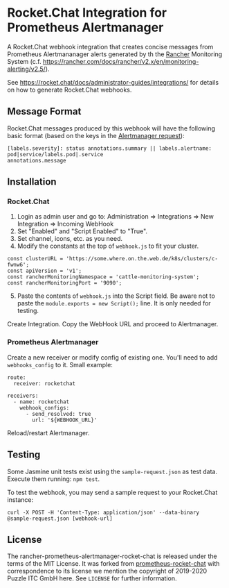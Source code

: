 # Rocket.Chat Integration for Prometheus Alertmanager

A Rocket.Chat webhook integration that creates concise messages from Prometheus Alertmananager alerts generated
by th the [Rancher](https://rancher.com/) Monitoring System (c.f. https://rancher.com/docs/rancher/v2.x/en/monitoring-alerting/v2.5/).

See https://rocket.chat/docs/administrator-guides/integrations/ for details on how to generate Rocket.Chat webhooks.

## Message Format

Rocket.Chat messages produced by this webhook will have the following basic format (based on the keys in the [Alertmanager request](sample-request.json)):

    [labels.severity]: status annotations.summary || labels.alertname: pod|service/labels.pod|.service
    annotations.message

## Installation

### Rocket.Chat

1. Login as admin user and go to: Administration => Integrations => New Integration => Incoming WebHook
2. Set "Enabled" and "Script Enabled" to "True".
3. Set channel, icons, etc. as you need.
4. Modify the constants at the top of `webhook.js` to fit your cluster.
```
const clusterURL = 'https://some.where.on.the.web.de/k8s/clusters/c-fwnw6';
const apiVersion = 'v1';
const rancherMonitoringNamespace = 'cattle-monitoring-system';
const rancherMonitoringPort = '9090';
```
5. Paste the contents of `webhook.js` into the Script field. Be aware not to paste the `module.exports = new Script();` 
line. It is only needed for testing.


Create Integration. Copy the WebHook URL and proceed to Alertmanager.

### Prometheus Alertmanager

Create a new receiver or modify config of existing one. You'll need to add `webhooks_config` to it. Small example:

    route:
      receiver: rocketchat

    receivers:
      - name: rocketchat
        webhook_configs:
          - send_resolved: true
            url: '${WEBHOOK_URL}'

Reload/restart Alertmanager.

## Testing

Some Jasmine unit tests exist using the `sample-request.json` as test data. Execute them running: `npm test`.

To test the webhook, you may send a sample request to your Rocket.Chat instance:

    curl -X POST -H 'Content-Type: application/json' --data-binary @sample-request.json [webhook-url]

## License

The rancher-prometheus-alertmanager-rocket-chat is released under the terms of the MIT License.
It was forked from [prometheus-rocket-chat](https://github.com/puzzle/prometheus-rocket-chat)
with correspondence to its license we mention the copyright of 2019-2020 Puzzle ITC GmbH here.
See `LICENSE` for further information.
